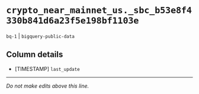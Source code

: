 # `crypto_near_mainnet_us._sbc_b53e8f4330b841d6a23f5e198bf1103e`
`bq-1` | `bigquery-public-data`

## Column details
* [TIMESTAMP] `last_update`

-------------------------------------------------------------------------------
*Do not make edits above this line.*
